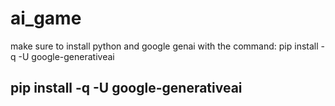 # ai_game
make sure to install python and google genai with the command: pip install -q -U google-generativeai
## pip install -q -U google-generativeai
